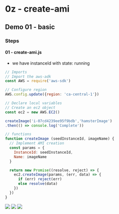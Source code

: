 # 0z - create-ami

## Demo 01 - basic
### Steps
#### 01 - create-ami.js
* we have instanceId with state: running
````js
// Imports
// Import the aws-adk
const AWS = require('aws-sdk')

// Configure region
AWS.config.update({region: 'ca-central-1'})

// Declare local variables
// Create an ec2 object
const ec2 = new AWS.EC2()

createImage('i-07cd4239ee95f9bdb','hamsterImage')
.then(() => console.log('Complete'))

// functions
function createImage (seedInstanceId, imageName) {
  // Implement AMI creation
  const params = {
    InstanceId: seedInstanceId,
    Name: imageName
  }

  return new Promise((resolve, reject) => {
    ec2.createImage(params, (err, data) => {
      if (err) reject(err)
      else resolve(data)
    })
  })
}
````
[<img src="https://i.imgur.com/bEQ6ZyQ.png">](https://i.imgur.com/bEQ6ZyQ.png)
[<img src="https://i.imgur.com/6QE2i5H.png">](https://i.imgur.com/6QE2i5H.png)
[<img src="https://i.imgur.com/biGreby.png">](https://i.imgur.com/biGreby.png)
